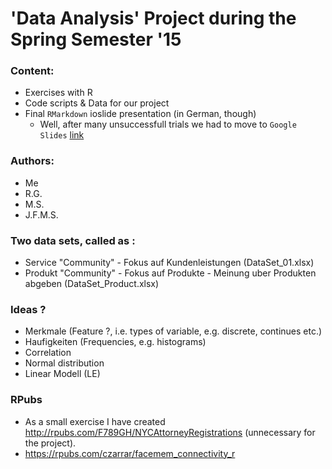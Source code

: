 'Data Analysis' Project during the Spring Semester '15
===============

### Content:

- Exercises with R
- Code scripts & Data for our project
- Final `RMarkdown` ioslide presentation (in German, though)
    + Well, after many unsuccessfull trials we had to move to `Google Slides` [link](https://docs.google.com/presentation/d/1ihSn-672KErl9vYFiGbtgGSmXuBJes8CXsEBKu3k98o/edit?usp=sharing)

### Authors:

- Me
- R.G.
- M.S.
- J.F.M.S.

### Two data sets, called as :

- Service "Community" - Fokus auf Kundenleistungen (DataSet_01.xlsx)
- Produkt "Community" - Fokus auf Produkte - Meinung uber Produkten abgeben (DataSet_Product.xlsx)

### Ideas ?

- Merkmale (Feature ?, i.e. types of variable, e.g. discrete, continues etc.)
- Haufigkeiten (Frequencies, e.g. histograms)
- Correlation
- Normal distribution
- Linear Modell (LE)

### RPubs

- As a small exercise I have created <http://rpubs.com/F789GH/NYCAttorneyRegistrations> (unnecessary for the project). 
- <https://rpubs.com/czarrar/facemem_connectivity_r>
